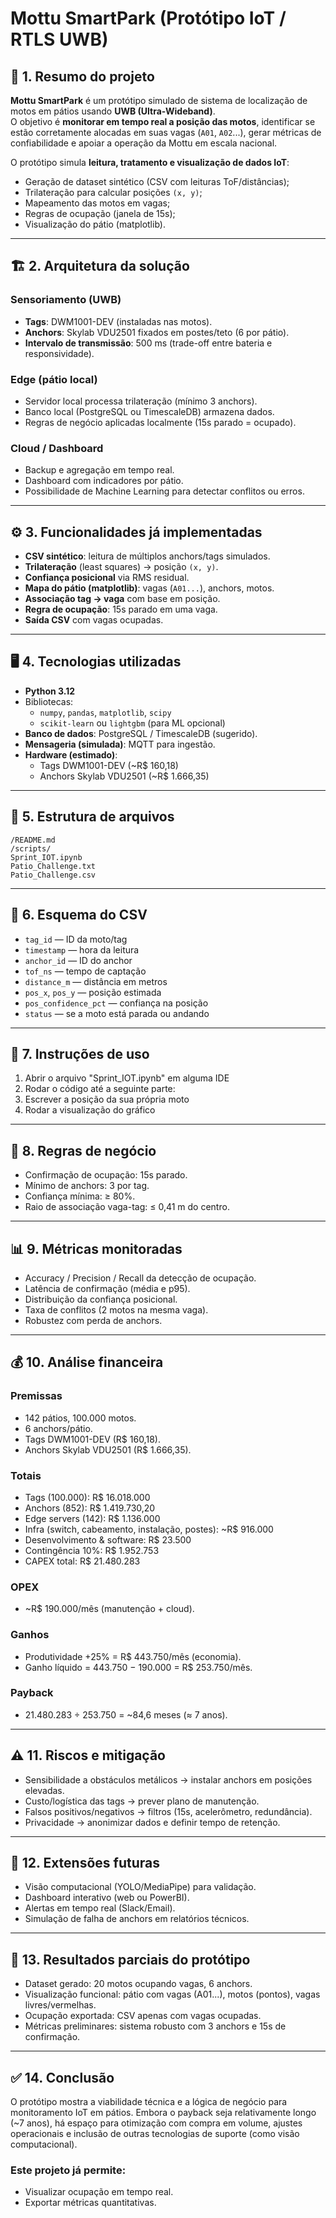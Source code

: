 # Mottu SmartPark (Protótipo IoT / RTLS UWB)

## 📌 1. Resumo do projeto
**Mottu SmartPark** é um protótipo simulado de sistema de localização de motos em pátios usando **UWB (Ultra-Wideband)**.  
O objetivo é **monitorar em tempo real a posição das motos**, identificar se estão corretamente alocadas em suas vagas (`A01`, `A02`...), gerar métricas de confiabilidade e apoiar a operação da Mottu em escala nacional.  

O protótipo simula **leitura, tratamento e visualização de dados IoT**:  
- Geração de dataset sintético (CSV com leituras ToF/distâncias);  
- Trilateração para calcular posições `(x, y)`;  
- Mapeamento das motos em vagas;  
- Regras de ocupação (janela de 15s);  
- Visualização do pátio (matplotlib). 

---

## 🏗️ 2. Arquitetura da solução

### Sensoriamento (UWB)
- **Tags**: DWM1001-DEV (instaladas nas motos).  
- **Anchors**: Skylab VDU2501 fixados em postes/teto (6 por pátio).  
- **Intervalo de transmissão**: 500 ms (trade-off entre bateria e responsividade).  

### Edge (pátio local)
- Servidor local processa trilateração (mínimo 3 anchors).  
- Banco local (PostgreSQL ou TimescaleDB) armazena dados.  
- Regras de negócio aplicadas localmente (15s parado = ocupado).  

### Cloud / Dashboard
- Backup e agregação em tempo real.  
- Dashboard com indicadores por pátio.  
- Possibilidade de Machine Learning para detectar conflitos ou erros.  

---

## ⚙️ 3. Funcionalidades já implementadas
- **CSV sintético**: leitura de múltiplos anchors/tags simulados.  
- **Trilateração** (least squares) → posição `(x, y)`.  
- **Confiança posicional** via RMS residual.  
- **Mapa do pátio (matplotlib)**: vagas (`A01...`), anchors, motos.  
- **Associação tag → vaga** com base em posição.  
- **Regra de ocupação**: 15s parado em uma vaga.  
- **Saída CSV** com vagas ocupadas.  

---

## 🖥️ 4. Tecnologias utilizadas
- **Python 3.12**  
- Bibliotecas:  
  - `numpy`, `pandas`, `matplotlib`, `scipy`  
  - `scikit-learn` ou `lightgbm` (para ML opcional)  
- **Banco de dados**: PostgreSQL / TimescaleDB (sugerido).  
- **Mensageria (simulada)**: MQTT para ingestão.  
- **Hardware (estimado)**:  
  - Tags DWM1001-DEV (~R$ 160,18)  
  - Anchors Skylab VDU2501 (~R$ 1.666,35)  

---

## 📂 5. Estrutura de arquivos

```
/README.md
/scripts/
Sprint_IOT.ipynb
Patio_Challenge.txt
Patio_Challenge.csv
```

---

## 📑 6. Esquema do CSV
- `tag_id` — ID da moto/tag  
- `timestamp` — hora da leitura  
- `anchor_id` — ID do anchor
- `tof_ns` — tempo de captação
- `distance_m` — distância em metros  
- `pos_x`, `pos_y` — posição estimada   
- `pos_confidence_pct` — confiança na posição
- `status` — se a moto está parada ou andando

---

## 🚀 7. Instruções de uso

1. Abrir o arquivo "Sprint_IOT.ipynb" em alguma IDE
2. Rodar o código até a seguinte parte:
3. Escrever a posição da sua própria moto
4. Rodar a visualização do gráfico

---

## 📏 8. Regras de negócio

- Confirmação de ocupação: 15s parado.
- Mínimo de anchors: 3 por tag.
- Confiança mínima: ≥ 80%.
- Raio de associação vaga-tag: ≤ 0,41 m do centro.

---

## 📊 9. Métricas monitoradas

- Accuracy / Precision / Recall da detecção de ocupação.
- Latência de confirmação (média e p95).
- Distribuição da confiança posicional.
- Taxa de conflitos (2 motos na mesma vaga).
- Robustez com perda de anchors.

---

## 💰 10. Análise financeira
### Premissas

- 142 pátios, 100.000 motos.
- 6 anchors/pátio.
- Tags DWM1001-DEV (R$ 160,18).
- Anchors Skylab VDU2501 (R$ 1.666,35).
  
### Totais

- Tags (100.000): R$ 16.018.000
- Anchors (852): R$ 1.419.730,20
- Edge servers (142): R$ 1.136.000
- Infra (switch, cabeamento, instalação, postes): ~R$ 916.000
- Desenvolvimento & software: R$ 23.500
- Contingência 10%: R$ 1.952.753
- CAPEX total: R$ 21.480.283

### OPEX

- ~R$ 190.000/mês (manutenção + cloud).

### Ganhos

- Produtividade +25% = R$ 443.750/mês (economia).
- Ganho líquido = 443.750 − 190.000 = R$ 253.750/mês.

### Payback

- 21.480.283 ÷ 253.750 = ~84,6 meses (≈ 7 anos).

---

## ⚠️ 11. Riscos e mitigação

- Sensibilidade a obstáculos metálicos → instalar anchors em posições elevadas.
- Custo/logística das tags → prever plano de manutenção.
- Falsos positivos/negativos → filtros (15s, acelerômetro, redundância).
- Privacidade → anonimizar dados e definir tempo de retenção.

---

## 🔮 12. Extensões futuras

- Visão computacional (YOLO/MediaPipe) para validação.
- Dashboard interativo (web ou PowerBI).
- Alertas em tempo real (Slack/Email).
- Simulação de falha de anchors em relatórios técnicos.

---

## 📌 13. Resultados parciais do protótipo

- Dataset gerado: 20 motos ocupando vagas, 6 anchors.
- Visualização funcional: pátio com vagas (A01...), motos (pontos), vagas livres/vermelhas.
- Ocupação exportada: CSV apenas com vagas ocupadas.
- Métricas preliminares: sistema robusto com 3 anchors e 15s de confirmação.

---

## ✅ 14. Conclusão

O protótipo mostra a viabilidade técnica e a lógica de negócio para monitoramento IoT em pátios.
Embora o payback seja relativamente longo (~7 anos), há espaço para otimização com compra em volume, ajustes operacionais e inclusão de outras tecnologias de suporte (como visão computacional).

### Este projeto já permite:

- Visualizar ocupação em tempo real.
- Exportar métricas quantitativas.
